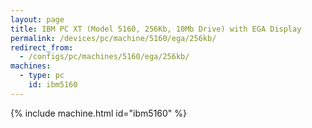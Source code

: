 ```yaml
---
layout: page
title: IBM PC XT (Model 5160, 256Kb, 10Mb Drive) with EGA Display
permalink: /devices/pc/machine/5160/ega/256kb/
redirect_from:
  - /configs/pc/machines/5160/ega/256kb/
machines:
  - type: pc
    id: ibm5160
---
```


{% include machine.html id="ibm5160" %}
